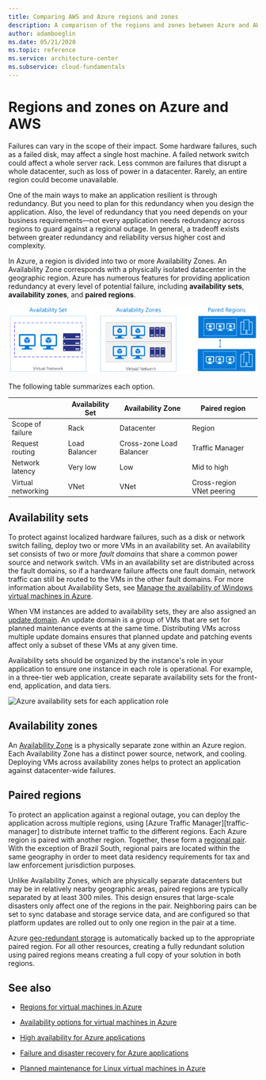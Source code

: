 ```yaml
---
title: Comparing AWS and Azure regions and zones
description: A comparison of the regions and zones between Azure and AWS
author: adamboeglin
ms.date: 05/21/2020
ms.topic: reference
ms.service: architecture-center
ms.subservice: cloud-fundamentals
---
```


# Regions and zones on Azure and AWS

Failures can vary in the scope of their impact. Some hardware failures, such as a failed disk, may affect a single host machine. A failed network switch could affect a whole server rack. Less common are failures that disrupt a whole datacenter, such as loss of power in a datacenter. Rarely, an entire region could become unavailable.

One of the main ways to make an application resilient is through redundancy. But you need to plan for this redundancy when you design the application. Also, the level of redundancy that you need depends on your business requirements&mdash;not every application needs redundancy across regions to guard against a regional outage. In general, a tradeoff exists between greater redundancy and reliability versus higher cost and complexity.

In Azure, a region is divided into two or more Availability Zones. An Availability Zone corresponds with a physically isolated datacenter in the geographic region. Azure has numerous features for providing application redundancy at every level of potential failure, including **availability sets**, **availability zones**, and **paired regions**.

![Redundancy](../resiliency/images/redundancy.svg)

The following table summarizes each option.

| &nbsp; | Availability Set | Availability Zone | Paired region |
|--------|------------------|-------------------|---------------|
| Scope of failure | Rack | Datacenter | Region |
| Request routing | Load Balancer | Cross-zone Load Balancer | Traffic Manager |
| Network latency | Very low | Low | Mid to high |
| Virtual networking  | VNet | VNet | Cross-region VNet peering |

## Availability sets

To protect against localized hardware failures, such as a disk or network switch failing, deploy two or more VMs in an availability set. An availability set consists of two or more *fault domains* that share a common power source and network switch. VMs in an availability set are distributed across the fault domains, so if a hardware failure affects one fault domain, network traffic can still be routed to the VMs in the other fault domains. For more information about Availability Sets, see [Manage the availability of Windows virtual machines in Azure](https://docs.microsoft.com/azure/virtual-machines/windows/manage-availability).

When VM instances are added to availability sets, they are also assigned an [update domain](https://azure.microsoft.com/documentation/articles/virtual-machines-linux-manage-availability). An update domain is a group of VMs that are set for planned maintenance events at the same time. Distributing VMs across multiple update domains ensures that planned update and patching events affect only a subset of these VMs at any given time.

Availability sets should be organized by the instance's role in your application to ensure one instance in each role is operational. For example, in a three-tier web application, create separate availability sets for the front-end, application, and data tiers.

![Azure availability sets for each application role](./images/three-tier-example.png "Availability sets for each application role")

## Availability zones

An [Availability Zone](https://docs.microsoft.com/azure/availability-zones/az-overview) is a physically separate zone within an Azure region. Each Availability Zone has a distinct power source, network, and cooling. Deploying VMs across availability zones helps to protect an application against datacenter-wide failures.

## Paired regions

To protect an application against a regional outage, you can deploy the application across multiple regions, using [Azure Traffic Manager][traffic-manager] to distribute internet traffic to the different regions. Each Azure region is paired with another region. Together, these form a [regional pair][paired-regions]. With the exception of Brazil South, regional pairs are located within the same geography in order to meet data residency requirements for tax and law enforcement jurisdiction purposes.

Unlike Availability Zones, which are physically separate datacenters but may be in relatively nearby geographic areas, paired regions are typically separated by at least 300 miles. This design ensures that large-scale disasters only affect one of the regions in the pair. Neighboring pairs can be set to sync database and storage service data, and are configured so that platform updates are rolled out to only one region in the pair at a time.

Azure [geo-redundant storage](https://docs.microsoft.com/azure/storage/common/storage-redundancy-grs) is automatically backed up to the appropriate paired region. For all other resources, creating a fully redundant solution using paired regions means creating a full copy of your solution in both regions.

## See also

- [Regions for virtual machines in Azure](https://docs.microsoft.com/azure/virtual-machines/linux/regions)

- [Availability options for virtual machines in Azure](https://docs.microsoft.com/azure/virtual-machines/linux/availability)

- [High availability for Azure applications](../example-scenario/infrastructure/multi-tier-app-disaster-recovery.md)

- [Failure and disaster recovery for Azure applications](../framework/resiliency/backup-and-recovery.md)

- [Planned maintenance for Linux virtual machines in Azure](https://docs.microsoft.com/azure/virtual-machines/linux/maintenance-and-updates)


[paired-regions]: https://azure.microsoft.com/documentation/articles/best-practices-availability-paired-regions